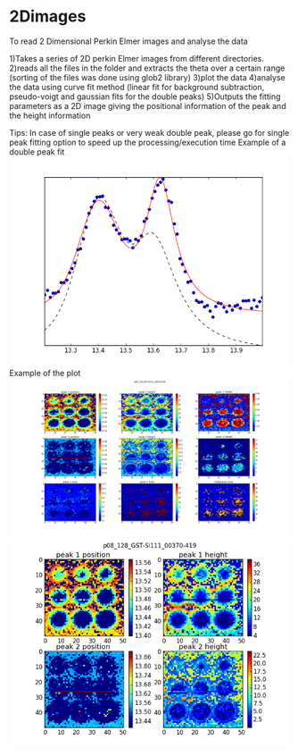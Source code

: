 # 2Dimages
To read 2 Dimensional Perkin Elmer images and analyse the data 

1)Takes a series of 2D perkin Elmer images from different directories. 
2)reads all the files in the folder and extracts the theta over a certain range (sorting of the files was done using glob2 library)
3)plot the data 
4)analyse the data using curve fit method (linear fit for background subtraction, pseudo-voigt and gaussian fits for the double peaks)
5)Outputs the fitting parameters as a 2D image giving the positional information of the peak and the height information

Tips:
  In case of single peaks or very weak double peak, please go for single peak fitting option to speed up the processing/execution time
Example of a double peak fit
![screenshot](p08_146_GST-Si111_00260-00041.png)
Example of the plot
![Screenshot](p08_128_GST_Si111_00370-419a.png)
![Screenshot](p08_128_GST_Si111_00370-419.png)
